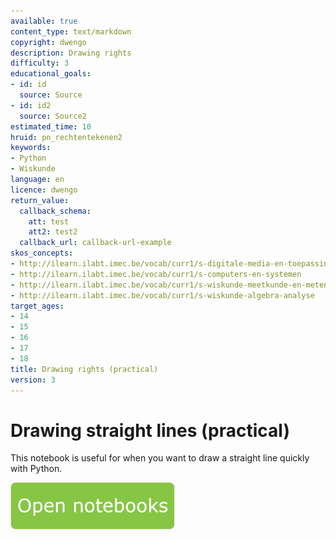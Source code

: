 ```yaml
---
available: true
content_type: text/markdown
copyright: dwengo
description: Drawing rights
difficulty: 3
educational_goals:
- id: id
  source: Source
- id: id2
  source: Source2
estimated_time: 10
hruid: pn_rechtentekenen2
keywords:
- Python
- Wiskunde
language: en
licence: dwengo
return_value:
  callback_schema:
    att: test
    att2: test2
  callback_url: callback-url-example
skos_concepts:
- http://ilearn.ilabt.imec.be/vocab/curr1/s-digitale-media-en-toepassingen
- http://ilearn.ilabt.imec.be/vocab/curr1/s-computers-en-systemen
- http://ilearn.ilabt.imec.be/vocab/curr1/s-wiskunde-meetkunde-en-metend-rekenen
- http://ilearn.ilabt.imec.be/vocab/curr1/s-wiskunde-algebra-analyse
target_ages:
- 14
- 15
- 16
- 17
- 18
title: Drawing rights (practical)
version: 3
---
```

# Drawing straight lines (practical)
This notebook is useful for when you want to draw a straight line quickly with Python.

[![](embed/Knop.png "Button")](https://kiks.ilabt.imec.be/jupyterhub/?id=0403_en "Drawing Straight Lines Notebooks")